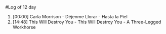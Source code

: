 #Log of 12 day

1. [00:00] Carla Morrison - Déjenme Llorar - Hasta la Piel
1. [14:48] This Will Destroy You - This Will Destroy You - A Three-Legged Workhorse
